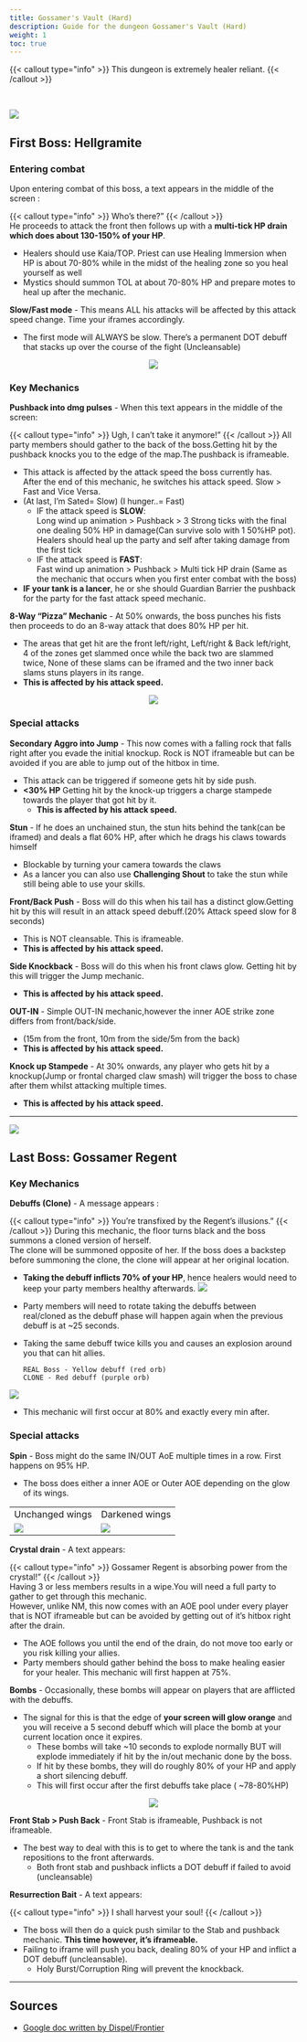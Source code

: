 ```yaml
---
title: Gossamer's Vault (Hard)
description: Guide for the dungeon Gossamer's Vault (Hard)
weight: 1
toc: true
---
```


{{< callout type="info" >}}
This dungeon is extremely healer reliant.
{{< /callout >}}

<br>

<div id="first-boss">

![](https://i.imgur.com/olksZE1.png)
## First Boss: Hellgramite
### Entering combat
Upon entering combat of this boss, a text appears in the middle of the screen :

{{< callout type="info" >}}
Who’s there?”
{{< /callout >}}     
He proceeds to attack the front then follows up with a **multi-tick HP drain which does about 130-150% of your HP**. 
* Healers should use Kaia/TOP. Priest can use Healing Immersion when HP is about 70-80% while in the midst of the healing zone so you heal yourself as well
* Mystics should summon TOL at about 70-80% HP and prepare motes to heal up after the mechanic.

**Slow/Fast mode** - This means ALL his attacks will be affected by this attack speed change. Time your iframes accordingly. 
* The first mode will ALWAYS be slow. There’s a permanent DOT debuff that stacks up over the course of the fight (Uncleansable)

<center>

![](https://i.imgur.com/d41b8Yi.png)

</center>

### Key Mechanics

**Pushback into dmg pulses** - When this text appears in the middle of the screen:

{{< callout type="info" >}}
Ugh, I can’t take it anymore!”
{{< /callout >}}
All party members should gather to the back of the boss.Getting hit by the pushback knocks you to the edge of the map.The pushback is iframeable. 
* This attack is affected by the attack speed the boss currently has. <br>
After the end of this mechanic, he switches his attack speed. Slow > Fast and Vice Versa. <br>
* (At last, I’m Sated= Slow) (I hunger..= Fast) 
  * IF the attack speed is **SLOW**: <br>
Long wind up animation > Pushback > 3 Strong ticks with the final one dealing 50% HP in damage(Can survive solo with 1 50%HP pot). <br>
Healers should heal up the party and self after taking damage from the first tick   
  * IF the attack speed is **FAST**: <br>
Fast wind up animation > Pushback > Multi tick HP drain (Same as the mechanic that occurs when you first enter combat with the boss)  
* **IF your tank is a lancer**, he or she should Guardian Barrier the pushback for the party for the fast attack speed mechanic.  

**8-Way “Pizza” Mechanic** - At 50% onwards, the boss punches his fists then proceeds to do an 8-way attack that does 80% HP per hit.
* The areas that get hit are the front left/right, Left/right & Back left/right, 4 of the zones get slammed once while the back two are slammed twice, None of these slams can be iframed and the two inner back slams stuns players in its range. 
* **This is affected by his attack speed.** 

<center>

![](https://i.imgur.com/7ZuV7fu.png)

</center>

### Special attacks

**Secondary Aggro into Jump** -  This now comes with a falling rock that falls right after you evade the initial knockup. Rock is NOT iframeable but can be avoided if you are able to jump out of the hitbox in time.
* This attack can be triggered if someone gets hit by side push.
* **<30% HP** Getting hit by the knock-up triggers a charge stampede towards the player that got hit by it.
  * **This is affected by his attack speed.**

**Stun** - If he does an unchained stun, the stun hits behind the tank(can be iframed) and deals a flat 60% HP, after which he drags his claws towards himself
* Blockable by turning your camera towards the claws
* As a lancer you can also use **Challenging Shout** to take the stun while still being able to use your skills.

**Front/Back Push** - Boss will do this when his tail has a distinct glow.Getting hit by this will result in an attack speed debuff.(20% Attack speed slow for 8 seconds) 
* This is NOT cleansable. This is iframeable. 
* **This is affected by his attack speed.** 

**Side Knockback** - Boss will do this when his front claws glow. Getting hit by this will trigger the Jump mechanic.
* **This is affected by his attack speed.** 

**OUT-IN** - Simple OUT-IN mechanic,however the inner AOE strike zone differs from front/back/side. 
* (15m from the front, 10m from the side/5m from the back) 
* **This is affected by his attack speed.** 

**Knock up Stampede** - At 30% onwards, any player who gets hit by a knockup(Jump or frontal charged claw smash) will trigger the boss to chase after them whilst attacking multiple times. 
* **This is affected by his attack speed.** 

</div>
<hr/>

<div id="last-boss">

![](https://i.imgur.com/FEHJ3qU.png)
## Last Boss: Gossamer Regent
### Key Mechanics

**Debuffs (Clone)** - A message appears : 

{{< callout type="info" >}}
You’re transfixed by the Regent’s illusions.”
{{< /callout >}}
During this mechanic, the floor turns black and the boss summons a cloned version of herself. <br>
The clone will be summoned opposite of her. If the boss does a backstep before summoning the clone, the clone will appear at her original location. <br>
* **Taking the debuff inflicts 70% of your HP**, hence healers would need to keep your party members healthy afterwards.
![](https://i.imgur.com/PNYl09R.png)
* Party members will need to rotate taking the debuffs between real/cloned as the debuff phase will happen again when the previous debuff is at ~25 seconds.
* Taking the same debuff twice kills you and causes an explosion around you that can hit allies.
  
      REAL Boss - Yellow debuff (red orb)
      CLONE - Red debuff (purple orb)

![](https://i.imgur.com/1vBqYdN.png)  
  
  * This mechanic will first occur at 80% and exactly every min after.

### Special attacks

**Spin** - Boss might do  the same IN/OUT AoE multiple times in a row. First happens on 95% HP.
  * The boss does either a inner AOE or Outer AOE depending on the glow of its wings. 

<center>
<table>
   <tbody>
      <tr>
         <td>Unchanged wings</td>
         <td>Darkened wings</td>
      </tr>
      <tr>
         <td><img src="https://i.imgur.com/tciPVbj.png"></td>
         <td><img src="https://i.imgur.com/SDXvsT3.png"></td>
      </tr>
   </tbody>
</table>
</center>

**Crystal drain** - A text appears:

{{< callout type="info" >}}
Gossamer Regent is absorbing power from the crystal!”
{{< /callout >}}     
Having 3 or less members results in a wipe.You will need a full party to gather to get through this mechanic. <br>
However, unlike NM, this now comes with an AOE pool under every player that is NOT iframeable but can be avoided by getting out of it’s hitbox right after the drain. <br>
* The AOE follows you until the end of the drain, do not move too early or you risk killing your allies. 
* Party members should gather behind the boss to make healing easier for your healer. This mechanic will first happen at 75%.     

**Bombs** - Occasionally, these bombs will appear on players that are afflicted with the debuffs.
* The signal for this is that the edge of **your screen will glow orange** and you will receive a 5 second debuff which will place the bomb at your current location once it expires. 
  * These bombs will take ~10 seconds to explode normally BUT will explode immediately if hit by the in/out mechanic done by the boss. 
  * If hit by these bombs, they will do roughly 80% of your HP and apply a short silencing debuff. 
  * This will first occur after the first debuffs take place ( ~78-80%HP)

<center>

![](https://i.imgur.com/SWMl1G8.png)

</center>

**Front Stab > Push Back** - Front Stab is iframeable, Pushback is not iframeable. 
* The best way to deal with this is to get to where the tank is and the tank repositions to the front afterwards.
  * Both front stab and pushback inflicts a DOT debuff if failed to avoid (uncleansable)
  
**Resurrection Bait** - A text appears:

{{< callout type="info" >}}
 I shall harvest your soul!
{{< /callout >}}

* The boss will then do a quick push similar to the Stab and pushback mechanic. **This time however, it’s iframeable.**
* Failing to iframe will push you back, dealing 80% of your HP and inflict a DOT debuff (uncleansable). 
  * Holy Burst/Corruption Ring will prevent the knockback. 

</div>
<hr/>

## Sources

* [Google doc written by Dispel/Frontier](https://docs.google.com/document/d/1TIv5ILgegSicqm28WG692XUu4Lwxr4J8p1E2trkWrOo/edit#heading=h.a59lhbtwoa7m)
